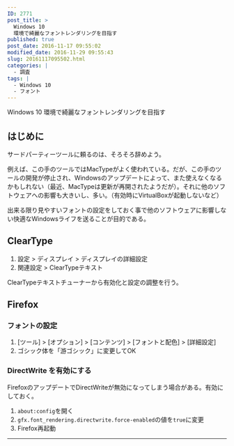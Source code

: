 ```yaml
---
ID: 2771
post_title: >
  Windows 10
  環境で綺麗なフォントレンダリングを目指す
published: true
post_date: 2016-11-17 09:55:02
modified_date: 2016-11-29 09:55:43
slug: 20161117095502.html
categories: |
  - 調査
tags: |
  - Windows 10
  - フォント
---
```

Windows 10 環境で綺麗なフォントレンダリングを目指す

## はじめに

サードパーティーツールに頼るのは、そろそろ辞めよう。

例えば、この手のツールではMacTypeがよく使われている。だが、この手のツールの開発が停止され、Windowsのアップデートによって、また使えなくなるかもしれない（最近、MacTypeは更新が再開されたようだが）。それに他のソフトウェアへの影響も大きいし、多い。（有効時にVirtualBoxが起動しないなど）

出来る限り見やすいフォントの設定をしておく事で他のソフトウェアに影響しない快適なWindowsライフを送ることが目的である。

## ClearType

1. 設定 > ディスプレイ > ディスプレイの詳細設定
1. 関連設定 > ClearTypeテキスト

ClearTypeテキストチューナーから有効化と設定の調整を行う。


## Firefox

### フォントの設定

1. [ツール] > [オプション] > [コンテンツ] > [フォントと配色] > [詳細設定]
1. ゴシック体を「游ゴシック」に変更してOK


### DirectWrite を有効にする

FirefoxのアップデートでDirectWriteが無効になってしまう場合がある。有効にしておく。

1. `about:config`を開く
1. `gfx.font_rendering.directwrite.force-enabled`の値を`true`に変更
1. Firefox再起動


---